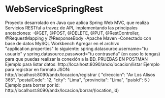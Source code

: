 # WebServiceSpringRest
Proyecto desarrolado en Java que aplica Spring Web MVC, que realiza Servicios RESTful a travez de API, implementando las principales anotaciones:
-@GET, @POST, @DELETE, @PUT, @RestController, @RequestMapping y @ResponseBody
-Apache Maven
-Conectado con base de datos MySQL Workbench
Agregar en el archivo "application.properties" lo siguiente: spring.datasource.username="tu usuario" y spring.datasource.password="tu contraseña" (en caso lo tengas)
para que puedas realizar la conexión a la BD.
PRUEBAS EN POSTMAN
Ejemplo para listar datos: http://localhost:8090/andx/locacion/listar
Ejemplo para registrar en formato JSON: http://localhost:8090/andx/locacion/registrar
    {
        "direccion": "Av Los Alisos  365",
        "postalCode": 12,
        "city": "Lima",
        "provincita": "Lima",
        "paisId": 5
    }
Ejemplo para borrar por id: http://localhost:8090/andx/locacion/borrar/(location_id)

